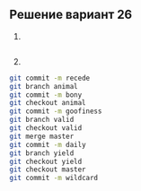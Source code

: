 ## Решение вариант 26 
 1. 
 ```bash
``` 
 2.
```bash
git commit -m recede
git branch animal
git commit -m bony
git checkout animal
git commit -m goofiness
git branch valid
git checkout valid
git merge master
git commit -m daily
git branch yield
git checkout yield
git checkout master
git commit -m wildcard
```